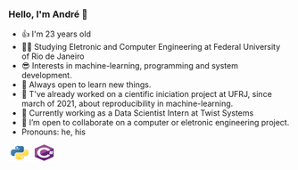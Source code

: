 ### Hello, I'm André  👋



- 👍 I'm 23 years old
- 👨‍🎓 Studying Eletronic and Computer Engineering at Federal University of Rio de Janeiro
- 😎 Interests in machine-learning, programming and system development.
- 🙂 Always open to learn new things. 
- 🔭 T've already worked on a cientific iniciation project at UFRJ, since march of 2021, about reproducibility in machine-learning.
- 🔭 Currently working as a Data Scientist Intern at Twist Systems
- 👯 I’m open to collaborate on a computer or eletronic engineering project.
-    Pronouns: he, his


<div>
  <img align="center" alt="Rafa-Python" height="30" width="40" src="https://raw.githubusercontent.com/devicons/devicon/master/icons/python/python-original.svg">
  <img align="center" alt="Rafa-Csharp" height="30" width="40" src="https://raw.githubusercontent.com/devicons/devicon/master/icons/csharp/csharp-original.svg">
</div>
